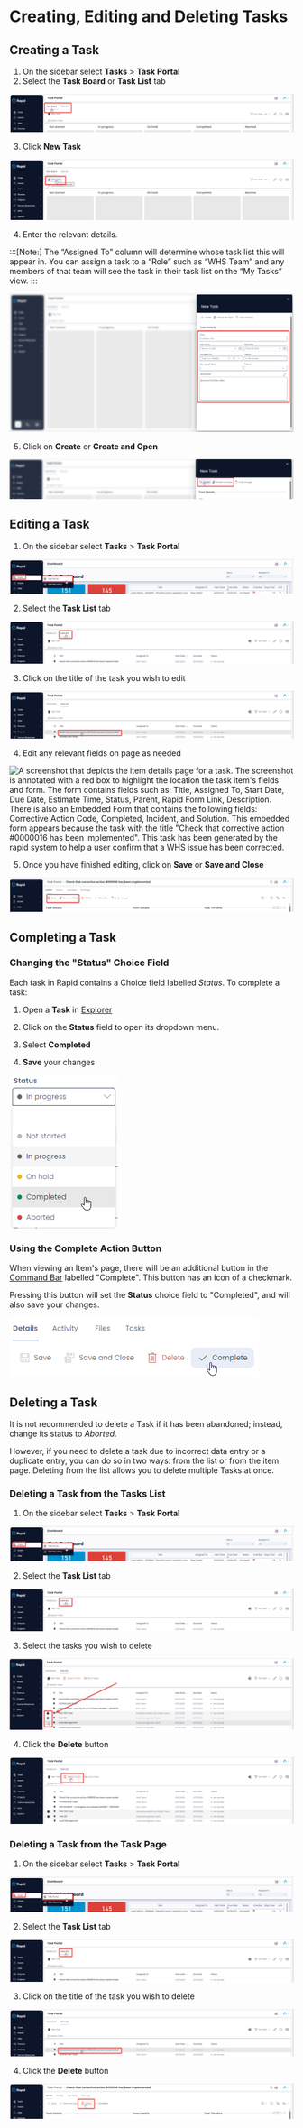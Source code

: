 # Creating, Editing and Deleting Tasks

## Creating a Task
1. On the sidebar select **Tasks** > **Task Portal**
2. Select the **Task Board** or **Task List** tab

![A screenshot that demonstrates the location and appearance of the Task Board tab. The screenshot is annotated with a red box to highlight the location the tab.](<Task board button.png>)

3. Click **New Task**

![A screenshot that demonstrates the location and appearance of the "New Task" button on the task board tab. The screenshot is annotated with a red box to highlight the location the button.](<New task on board.png>)

4. Enter the relevant details. 

:::[Note:] The “Assigned To” column will determine whose task list this will appear in. You can assign a task to a “Role” such as “WHS Team” and any members of that team will see the task in their task list on the “My Tasks” view.
:::

![A screenshot that shows the location and appearance of the New Task create screen. The screenshot is annotated with a red box to highlight the location the relevant fields for creating a new task.](<Task create panel.png>)

5. Click on **Create** or **Create and Open**

![A screenshot that shows the location and appearance of the Create and Create and Open buttons on the New Task create screen. The screenshot is annotated with a red box to highlight the location the buttons.](<Create and open.png>)

## Editing a Task
1. On the sidebar select **Tasks** > **Task Portal**

![A screenshot that shows how to navigate the sidebar to get to the Task Portal. The user has clicked "Tasks" and then "Task Portal" The screenshot is annotated with a red box to highlight the location the required menu buttons.](<Task portal sidebar.png>)

2. Select the **Task List** tab

![A screenshot to demonstrate the location and appearance of the "Task List" tab at the top of the Task Portal. The screenshot is annotated with a red box to highlight the location the tab.](<Select task list tab.png>)

3. Click on the title of the task you wish to edit

![A screenshot that demonstrates how to click the title of a task that you wish to edit. The screenshot is annotated with a red box to highlight the location an item's title. The item's title is written in bold text.](<Clicking task title.png>)

4. Edit any relevant fields on page as needed

![A screenshot that depicts the item details page for a task. The screenshot is annotated with a red box to highlight the location the task item's fields and form. The form contains fields such as: Title, Assigned To, Start Date, Due Date, Estimate Time, Status, Parent, Rapid Form Link, Description. There is also an Embedded Form that contains the following fields: Corrective Action Code, Completed, Incident, and Solution. This embedded form appears because the task with the title "Check that corrective action #0000016 has been implemented". This task has been generated by the rapid system to help a user confirm that a WHS issue has been corrected.](<Task details page.png>)

5. Once you have finished editing, click on **Save** or **Save and Close**

![A screenshot that demonstrates the location and appearance of the "Save" and "Save and Close" buttons in the Command Strip of an item's details page. The screenshot is annotated with a red box to highlight the location the buttons.](<Task save and close.png>)

## Completing a Task

### Changing the "Status" Choice Field

Each task in Rapid contains a Choice field labelled *Status*. To complete a task:

1. Open a **Task** in [Explorer](</docs/Rapid/3-User Manual/2-Explorer/0-navigating-explorer/0-navigating-explorer.md>)

2. Click on the **Status** field to open its dropdown menu.

3. Select **Completed**

4. **Save** your changes

![A screenshot demonstrating how the Status Choice field contains data such as "Not Started", "In Progress", "On Hold", "Completed" and "Aborted". The mouse cursor is hovering over the word "Completed", and will click this option.](<Tasks Completed Status.png>)

### Using the Complete Action Button

When viewing an Item's page, there will be an additional button in the [Command Bar](</docs/Rapid/3-User Manual/glossary/glossary.md#command-bar>) labelled "Complete". This button has an icon of a checkmark.

Pressing this button will set the **Status** choice field to "Completed", and will also save your changes.

![A screenshot indicating the location of the "Complete" button in Rapid. The mouse cursor is hovering over the "Complete" button in the Command Bar. The button also has a checkmark as its icon.](<Tasks Completed Button.png>)

## Deleting a Task
It is not recommended to delete a Task if it has been abandoned; instead, change its status to *Aborted*.

However, if you need to delete a task due to incorrect data entry or a duplicate entry, you can do so in two ways: from the list or from the item page. Deleting from the list allows you to delete multiple Tasks at once.
 
### Deleting a Task from the Tasks List
1. On the sidebar select **Tasks** > **Task Portal**

![A screenshot that shows how to navigate the sidebar to get to the Task Portal. The user has clicked "Tasks" and then "Task Portal" The screenshot is annotated with a red box to highlight the location the required menu buttons.](<Task portal sidebar.png>)

2. Select the **Task List** tab

![A screenshot to demonstrate the location and appearance of the "Task List" tab at the top of the Task Portal. The screenshot is annotated with a red box to highlight the location the tab.](<Select task list tab.png>)

3. Select the tasks you wish to delete

![A screenshot that demonstrates how to select multiple tasks that you wish to delete. The screenshot is annotated with a red box to highlight the location the items' selection circles. When a circle is checked, it will turn from white to black, and a white checkmark will appear at its centre. In this example, two items have been checked, and the user's mouse is hovering over the third time but has not selected it.](<Task select multiple.png>)

4. Click the **Delete** button

![A screenshot that demonstrates the location and appearance of the "Delete" button on the Command Strip of a task item. The screenshot is annotated with a red box to highlight the location the button. The button is red and has an icon of a trash can. The text on the button reads: "Delete 2 items".](<Task list delete multiple.png>)

### Deleting a Task from the Task Page
1. On the sidebar select **Tasks** > **Task Portal**

![A screenshot that shows how to navigate the sidebar to get to the Task Portal. The user has clicked "Tasks" and then "Task Portal" The screenshot is annotated with a red box to highlight the location the required menu buttons.](<Task portal sidebar.png>)


2. Select the **Task List** tab

![A screenshot to demonstrate the location and appearance of the "Task List" tab at the top of the Task Portal. The screenshot is annotated with a red box to highlight the location the tab.](<Select task list tab.png>)


3. Click on the title of the task you wish to delete

![A screenshot that demonstrates how to click the title of a task that you wish to delete. The screenshot is annotated with a red box to highlight the location an item's title. The item's title is written in bold text.](<Clicking task title.png>)


4. Click the **Delete** button

![A screenshot that demonstrates the location and appearance of the "Delete" button on the Command Strip of a task item. The screenshot is annotated with a red box to highlight the location the button. The button is red and has an icon of a trash can. The text on the button reads: "Delete".](<Task item delete button.png>)
